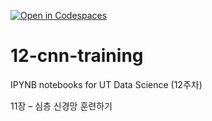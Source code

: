 [![Open in Codespaces](https://classroom.github.com/assets/launch-codespace-2972f46106e565e64193e422d61a12cf1da4916b45550586e14ef0a7c637dd04.svg)](https://classroom.github.com/open-in-codespaces?assignment_repo_id=17253690)
# 12-cnn-training

IPYNB notebooks for UT Data Science (12주차)

11장 – 심층 신경망 훈련하기
